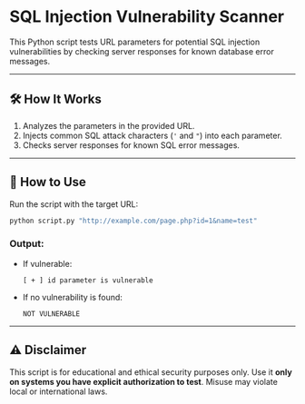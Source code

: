 # SQL Injection Vulnerability Scanner

This Python script tests URL parameters for potential SQL injection vulnerabilities by checking server responses for known database error messages.

---

## 🛠️ How It Works

1. Analyzes the parameters in the provided URL.
2. Injects common SQL attack characters (`'` and `"`) into each parameter.
3. Checks server responses for known SQL error messages.

---

## 🚀 How to Use

   Run the script with the target URL:
   ```bash
   python script.py "http://example.com/page.php?id=1&name=test"
   ```

### Output:
- If vulnerable:
  ```
  [ + ] id parameter is vulnerable
  ```
- If no vulnerability is found:
  ```
  NOT VULNERABLE
  ```

---

## ⚠️ Disclaimer

This script is for educational and ethical security purposes only. Use it **only on systems you have explicit authorization to test**. Misuse may violate local or international laws.
